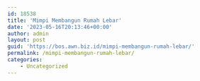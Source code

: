 ```yaml
---
id: 18538
title: 'Mimpi Membangun Rumah Lebar'
date: '2023-05-16T20:13:46+00:00'
author: admin
layout: post
guid: 'https://bos.awn.biz.id/mimpi-membangun-rumah-lebar/'
permalink: /mimpi-membangun-rumah-lebar/
categories:
    - Uncategorized
---
```


